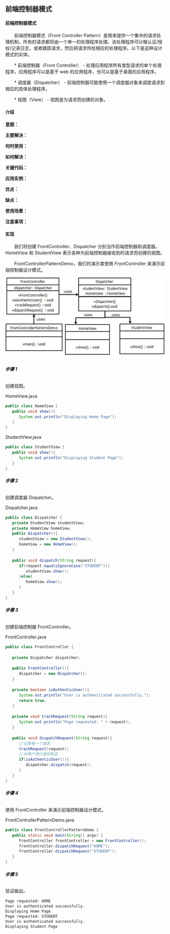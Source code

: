 ## **前端控制器模式**

#### **前端控制器模式**

　　前端控制器模式（Front Controller Pattern）是用来提供一个集中的请求处理机制，所有的请求都将由一个单一的处理程序处理。该处理程序可以做认证/授权/记录日志，或者跟踪请求，然后把请求传给相应的处理程序。以下是这种设计模式的实体。

　　* 前端控制器（Front Controller） - 处理应用程序所有类型请求的单个处理程序，应用程序可以是基于 web 的应用程序，也可以是基于桌面的应用程序。

　　* 调度器（Dispatcher） - 前端控制器可能使用一个调度器对象来调度请求到相应的具体处理程序。

　　* 视图（View） - 视图是为请求而创建的对象。

#### **介绍**

**意图：** 
        
**主要解决：** 

**何时使用：** 

**如何解决：** 
          
**关键代码：** 

**应用实例：** 

**优点：** 

**缺点：** 

**使用场景：** 

**注意事项：** 

#### **实现**

　　我们将创建 FrontController、Dispatcher 分别当作前端控制器和调度器。HomeView 和 StudentView 表示各种为前端控制器接收到的请求而创建的视图。

　　FrontControllerPatternDemo，我们的演示类使用 FrontController 来演示前端控制器设计模式。

![front_controller_pattern_uml_diagram](../../../../../res/front_controller_pattern_uml_diagram.jpg)

###### **步骤 1**

创建视图。

HomeView.java

```java
public class HomeView {
   public void show(){
      System.out.println("Displaying Home Page");
   }
}
```

StudentView.java

```java
public class StudentView {
   public void show(){
      System.out.println("Displaying Student Page");
   }
}
```

###### **步骤 2**

创建调度器 Dispatcher。

Dispatcher.java

```java
public class Dispatcher {
   private StudentView studentView;
   private HomeView homeView;
   public Dispatcher(){
      studentView = new StudentView();
      homeView = new HomeView();
   }

   public void dispatch(String request){
      if(request.equalsIgnoreCase("STUDENT")){
         studentView.show();
      }else{
         homeView.show();
      }  
   }
}
```

###### **步骤 3**

创建前端控制器 FrontController。

FrontController.java

```java
public class FrontController {
    
   private Dispatcher dispatcher;

   public FrontController(){
      dispatcher = new Dispatcher();
   }

   private boolean isAuthenticUser(){
      System.out.println("User is authenticated successfully.");
      return true;
   }

   private void trackRequest(String request){
      System.out.println("Page requested: " + request);
   }

   public void dispatchRequest(String request){
      //记录每一个请求
      trackRequest(request);
      //对用户进行身份验证
      if(isAuthenticUser()){
         dispatcher.dispatch(request);
      }    
   }
}
```

###### **步骤 4**

使用 FrontController 来演示前端控制器设计模式。

FrontControllerPatternDemo.java

```java
public class FrontControllerPatternDemo {
   public static void main(String[] args) {
      FrontController frontController = new FrontController();
      frontController.dispatchRequest("HOME");
      frontController.dispatchRequest("STUDENT");
   }
}
```

###### **步骤 5**

验证输出。

```
Page requested: HOME
User is authenticated successfully.
Displaying Home Page
Page requested: STUDENT
User is authenticated successfully.
Displaying Student Page
```
